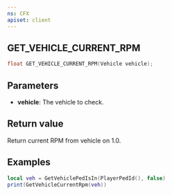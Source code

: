 ```yaml
---
ns: CFX
apiset: client
---
```

## GET_VEHICLE_CURRENT_RPM

```c
float GET_VEHICLE_CURRENT_RPM(Vehicle vehicle);
```


## Parameters
* **vehicle**: The vehicle to check.

## Return value
Return current RPM from vehicle on 1.0.

## Examples
```lua
local veh = GetVehiclePedIsIn(PlayerPedId(), false)
print(GetVehicleCurrentRpm(veh))
```
